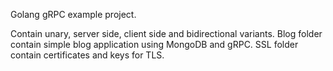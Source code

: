Golang gRPC example project.

Contain unary, server side, client side and bidirectional variants.
Blog folder contain simple blog application using MongoDB and gRPC.
SSL folder contain certificates and keys for TLS.